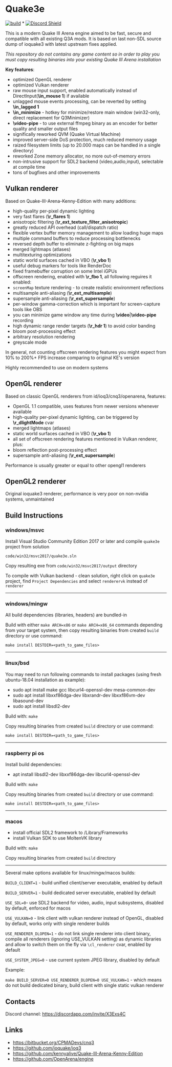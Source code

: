 # Quake3e

[![build](https://github.com/ec-/Quake3e/workflows/build/badge.svg)](https://github.com/ec-/Quake3e/actions?query=workflow%3Abuild) * [![Discord Shield](https://discord.com/api/guilds/314456230649135105/widget.png?style=shield)](https://discord.com/channels/314456230649135105/314465055578128385)

This is a modern Quake III Arena engine aimed to be fast, secure and compatible with all existing Q3A mods.
It is based on last non-SDL source dump of ioquake3 with latest upstream fixes applied.

*This repository do not contains any game content so in order to play you must copy resulting binaries into your existing Quake III Arena installation*

**Key features**:

* optimized OpenGL renderer
* optimized Vulkan renderer
* raw mouse input support, enabled automatically instead of DirectInput(**\in_mouse 1**) if available
* unlagged mouse events processing, can be reverted by setting **\in_lagged 1**
* **\in_minimize** - hotkey for minimize/restore main window (win32-only, direct replacement for Q3Minimizer)
* **\video-pipe** - to use external ffmpeg binary as an encoder for better quality and smaller output files
* significally reworked QVM (Quake Virtual Machine)
* improved server-side DoS protection, much reduced memory usage
* raized filesystem limits (up to 20.000 maps can be handled in a single directory)
* reworked Zone memory allocator, no more out-of-memory errors
* non-intrusive support for SDL2 backend (video,audio,input), selectable at compile time
* tons of bugfixes and other improvements

## Vulkan renderer

Based on Quake-III-Arena-Kenny-Edition with many additions:

* high-quality per-pixel dynamic lighting
* very fast flares (**\r_flares 1**)
* anisotropic filtering (**\r_ext_texture_filter_anisotropic**)
* greatly reduced API overhead (call/dispatch ratio)
* flexible vertex buffer memory management to allow loading huge maps
* multiple command buffers to reduce processing bottlenecks
* reversed depth buffer to eliminate z-fighting on big maps
* merged lightmaps (atlases)
* multitexturing optimizations
* static world surfaces cached in VBO (**\r_vbo 1**)
* useful debug markers for tools like RenderDoc
* fixed framebuffer corruption on some Intel iGPUs
* offscreen rendering, enabled with **\r_fbo 1**, all following reguires it enabled:
* `screenMap` texture rendering - to create realistic environment reflections
* multisample anti-aliasing (**\r_ext_multisample**)
* supersample anti-aliasing (**\r_ext_supersample**)
* per-window gamma-correction which is important for screen-capture tools like OBS
* you can minimize game window any time during **\video**|**\video-pipe** recording
* high dynamic range render targets (**\r_hdr 1**) to avoid color banding
* bloom post-processing effect
* arbitrary resolution rendering
* greyscale mode

In general, not counting offscreen rendering features you might expect from 10% to 200%+ FPS increase comparing to original KE's version

Highly recommended to use on modern systems

## OpenGL renderer

Based on classic OpenGL renderers from id/ioq3/cnq3/openarena, features:

* OpenGL 1.1 compatible, uses features from newer versions whenever available
* high-quality per-pixel dynamic lighting, can be triggered by **\r_dlightMode** cvar
* merged lightmaps (atlases)
* static world surfaces cached in VBO (**\r_vbo 1**)
* all set of offscreen rendering features mentioned in Vulkan renderer, plus:
* bloom reflection post-processing effect
* supersample anti-aliasing (**\r_ext_supersample**)

Performance is usually greater or equal to other opengl1 renderers

## OpenGL2 renderer

Original ioquake3 renderer, performance is very poor on non-nvidia systems, unmaintained

## Build Instructions

### windows/msvc 

Install Visual Studio Community Edition 2017 or later and compile `quake3e` project from solution

`code/win32/msvc2017/quake3e.sln`

Copy resulting exe from `code/win32/msvc2017/output` directory

To compile with Vulkan backend - clean solution, right click on `quake3e` project, find `Project Dependencies` and select `renderervk` instead of `renderer`

---

### windows/mingw

All build dependencies (libraries, headers) are bundled-in

Build with either `make ARCH=x86` or `make ARCH=x86_64` commands depending from your target system, then copy resulting binaries from created `build` directory or use command: 

`make install DESTDIR=<path_to_game_files>`

---

### linux/bsd

You may need to run following commands to install packages (using fresh ubuntu-18.04 installation as example):

* sudo apt install make gcc libcurl4-openssl-dev mesa-common-dev
* sudo apt install libxxf86dga-dev libxrandr-dev libxxf86vm-dev libasound-dev
* sudo apt install libsdl2-dev

Build with: `make`

Copy resulting binaries from created `build` directory or use command: 

`make install DESTDIR=<path_to_game_files>`

---

### raspberry pi os

Install build dependencies:

* apt install libsdl2-dev libxxf86dga-dev libcurl4-openssl-dev

Build with: `make`

Copy resulting binaries from created `build` directory or use command: 

`make install DESTDIR=<path_to_game_files>`

---

### macos

* install official SDL2 framework to /Library/Frameworks
* install Vulkan SDK to use MoltenVK library

Build with: `make`

Copy resulting binaries from created `build` directory

---

Several make options available for linux/mingw/macos builds:

`BUILD_CLIENT=1` - build unified client/server executable, enabled by default

`BUILD_SERVER=1` - build dedicated server executable, enabled by default

`USE_SDL=0`- use SDL2 backend for video, audio, input subsystems, disabled by default, enforced for macos

`USE_VULKAN=0` - link client with vulkan renderer instead of OpenGL, disabled by default, works only with single renderer builds

`USE_RENDERER_DLOPEN=1` - do not link single renderer into client binary, compile all renderers (ignoring USE_VULKAN setting) as dynamic libraries and allow to switch them on the fly via `\cl_renderer` cvar, enabled by default

`USE_SYSTEM_JPEG=0` - use current system JPEG library, disabled by default

Example:

`make BUILD_SERVER=0 USE_RENDERER_DLOPEN=0 USE_VULKAN=1` - which means do not build dedicated binary, build client with single static vulkan renderer

## Contacts

Discord channel: https://discordapp.com/invite/X3Exs4C

## Links

* https://bitbucket.org/CPMADevs/cnq3
* https://github.com/ioquake/ioq3
* https://github.com/kennyalive/Quake-III-Arena-Kenny-Edition
* https://github.com/OpenArena/engine
